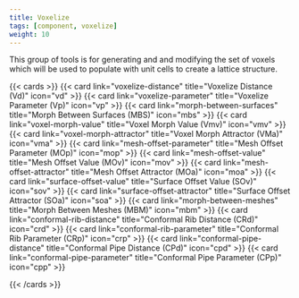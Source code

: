 ```yaml
---
title: Voxelize
tags: [component, voxelize]
weight: 10
---
```


This group of tools is for generating and and modifying the set of voxels which will be used to populate with unit cells to create a lattice structure.

{{< cards >}}
  {{< card link="voxelize-distance" title="Voxelize Distance (Vd)" icon="vd" >}}
  {{< card link="voxelize-parameter" title="Voxelize Parameter (Vp)" icon="vp" >}}
  {{< card link="morph-between-surfaces" title="Morph Between Surfaces (MBS)" icon="mbs" >}}
  {{< card link="voxel-morph-value" title="Voxel Morph Value (Vmv)" icon="vmv" >}}
  {{< card link="voxel-morph-attractor" title="Voxel Morph Attractor (VMa)" icon="vma" >}}
  {{< card link="mesh-offset-parameter" title="Mesh Offset Parameter (MOp)" icon="mop" >}}
  {{< card link="mesh-offset-value" title="Mesh Offset Value (MOv)" icon="mov" >}}
  {{< card link="mesh-offset-attractor" title="Mesh Offset Attractor (MOa)" icon="moa" >}}
  {{< card link="surface-offset-value" title="Surface Offset Value (SOv)" icon="sov" >}}
  {{< card link="surface-offset-attractor" title="Surface Offset Attractor (SOa)" icon="soa" >}}
  {{< card link="morph-between-meshes" title="Morph Between Meshes (MBM)" icon="mbm" >}}
  {{< card link="conformal-rib-distance" title="Conformal Rib Distance (CRd)" icon="crd" >}}
  {{< card link="conformal-rib-parameter" title="Conformal Rib Parameter (CRp)" icon="crp" >}}
  {{< card link="conformal-pipe-distance" title="Conformal Pipe Distance (CPd)" icon="cpd" >}}
  {{< card link="conformal-pipe-parameter" title="Conformal Pipe Parameter (CPp)" icon="cpp" >}}

{{< /cards >}}
